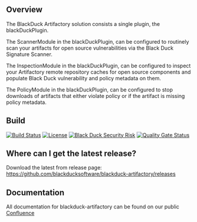 ## Overview ##
The BlackDuck Artifactory solution consists a single plugin, the blackDuckPlugin.

The ScannerModule in the blackDuckPlugin, can be configured to routinely scan your artifacts for open source vulnerabilities via the Black Duck Signature Scanner.

The InspectionModule in the blackDuckPlugin, can be configured to inspect your Artifactory remote repository caches for open source components and populate Black Duck vulnerability and policy metadata on them.

The PolicyModule  in the blackDuckPlugin, can be configured to stop downloads of artifacts that either violate policy or if the artifact is missing policy metadata.

## Build ##
[![Build Status](https://travis-ci.org/blackducksoftware/blackduck-artifactory.svg?branch=master)](https://travis-ci.org/blackducksoftware/blackduck-artifactory)
[![License](https://img.shields.io/badge/License-Apache%202.0-blue.svg)](https://opensource.org/licenses/Apache-2.0)
[![Black Duck Security Risk](https://copilot.blackducksoftware.com/github/repos/blackducksoftware/blackduck-artifactory/branches/master/badge-risk.svg)](https://copilot.blackducksoftware.com/github/repos/blackducksoftware/blackduck-artifactory/branches/master)
[![Quality Gate Status](https://sonarcloud.io/api/project_badges/measure?project=com.blackducksoftware.integration%3Ablackduck-artifactory&metric=alert_status)](https://sonarcloud.io/dashboard?id=com.blackducksoftware.integration%3Ablackduck-artifactory)

## Where can I get the latest release? ##
Download the latest from release page: https://github.com/blackducksoftware/blackduck-artifactory/releases

## Documentation ##
All documentation for blackduck-artifactory can be found on our public [Confluence](https://synopsys.atlassian.net/wiki/spaces/INTDOCS/pages/109609008/Black+Duck+Artifactory+Plugin)
